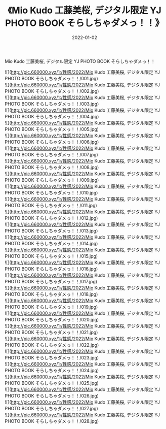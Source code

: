 ﻿---
layout: post
title:  《Mio Kudo 工藤美桜, デジタル限定 YJ PHOTO BOOK そらしちゃダメっ！！》
date:   2022-01-02
img: http://pic.660000.xyz/1:/性感/2022/Mio Kudo 工藤美桜, デジタル限定 YJ PHOTO BOOK そらしちゃダメっ！！/000.jpg
categories: [美女, 清纯, 唯美]
---

Mio Kudo 工藤美桜, デジタル限定 YJ PHOTO BOOK そらしちゃダメっ！！

  ![](http://pic.660000.xyz/1:/性感/2022/Mio Kudo 工藤美桜, デジタル限定 YJ PHOTO BOOK そらしちゃダメっ！！/001.jpg) <br> ![](http://pic.660000.xyz/1:/性感/2022/Mio Kudo 工藤美桜, デジタル限定 YJ PHOTO BOOK そらしちゃダメっ！！/002.jpg) <br> ![](http://pic.660000.xyz/1:/性感/2022/Mio Kudo 工藤美桜, デジタル限定 YJ PHOTO BOOK そらしちゃダメっ！！/003.jpg) <br> ![](http://pic.660000.xyz/1:/性感/2022/Mio Kudo 工藤美桜, デジタル限定 YJ PHOTO BOOK そらしちゃダメっ！！/004.jpg) <br> ![](http://pic.660000.xyz/1:/性感/2022/Mio Kudo 工藤美桜, デジタル限定 YJ PHOTO BOOK そらしちゃダメっ！！/005.jpg) <br> ![](http://pic.660000.xyz/1:/性感/2022/Mio Kudo 工藤美桜, デジタル限定 YJ PHOTO BOOK そらしちゃダメっ！！/006.jpg) <br> ![](http://pic.660000.xyz/1:/性感/2022/Mio Kudo 工藤美桜, デジタル限定 YJ PHOTO BOOK そらしちゃダメっ！！/007.jpg) <br> ![](http://pic.660000.xyz/1:/性感/2022/Mio Kudo 工藤美桜, デジタル限定 YJ PHOTO BOOK そらしちゃダメっ！！/008.jpg) <br> ![](http://pic.660000.xyz/1:/性感/2022/Mio Kudo 工藤美桜, デジタル限定 YJ PHOTO BOOK そらしちゃダメっ！！/009.jpg) <br> ![](http://pic.660000.xyz/1:/性感/2022/Mio Kudo 工藤美桜, デジタル限定 YJ PHOTO BOOK そらしちゃダメっ！！/010.jpg) <br> ![](http://pic.660000.xyz/1:/性感/2022/Mio Kudo 工藤美桜, デジタル限定 YJ PHOTO BOOK そらしちゃダメっ！！/011.jpg) <br> ![](http://pic.660000.xyz/1:/性感/2022/Mio Kudo 工藤美桜, デジタル限定 YJ PHOTO BOOK そらしちゃダメっ！！/012.jpg) <br> ![](http://pic.660000.xyz/1:/性感/2022/Mio Kudo 工藤美桜, デジタル限定 YJ PHOTO BOOK そらしちゃダメっ！！/013.jpg) <br> ![](http://pic.660000.xyz/1:/性感/2022/Mio Kudo 工藤美桜, デジタル限定 YJ PHOTO BOOK そらしちゃダメっ！！/014.jpg) <br> ![](http://pic.660000.xyz/1:/性感/2022/Mio Kudo 工藤美桜, デジタル限定 YJ PHOTO BOOK そらしちゃダメっ！！/015.jpg) <br> ![](http://pic.660000.xyz/1:/性感/2022/Mio Kudo 工藤美桜, デジタル限定 YJ PHOTO BOOK そらしちゃダメっ！！/016.jpg) <br> ![](http://pic.660000.xyz/1:/性感/2022/Mio Kudo 工藤美桜, デジタル限定 YJ PHOTO BOOK そらしちゃダメっ！！/017.jpg) <br> ![](http://pic.660000.xyz/1:/性感/2022/Mio Kudo 工藤美桜, デジタル限定 YJ PHOTO BOOK そらしちゃダメっ！！/018.jpg) <br> ![](http://pic.660000.xyz/1:/性感/2022/Mio Kudo 工藤美桜, デジタル限定 YJ PHOTO BOOK そらしちゃダメっ！！/019.jpg) <br> ![](http://pic.660000.xyz/1:/性感/2022/Mio Kudo 工藤美桜, デジタル限定 YJ PHOTO BOOK そらしちゃダメっ！！/020.jpg) <br> ![](http://pic.660000.xyz/1:/性感/2022/Mio Kudo 工藤美桜, デジタル限定 YJ PHOTO BOOK そらしちゃダメっ！！/021.jpg) <br> ![](http://pic.660000.xyz/1:/性感/2022/Mio Kudo 工藤美桜, デジタル限定 YJ PHOTO BOOK そらしちゃダメっ！！/022.jpg) <br> ![](http://pic.660000.xyz/1:/性感/2022/Mio Kudo 工藤美桜, デジタル限定 YJ PHOTO BOOK そらしちゃダメっ！！/023.jpg) <br> ![](http://pic.660000.xyz/1:/性感/2022/Mio Kudo 工藤美桜, デジタル限定 YJ PHOTO BOOK そらしちゃダメっ！！/024.jpg) <br> ![](http://pic.660000.xyz/1:/性感/2022/Mio Kudo 工藤美桜, デジタル限定 YJ PHOTO BOOK そらしちゃダメっ！！/025.jpg) <br> ![](http://pic.660000.xyz/1:/性感/2022/Mio Kudo 工藤美桜, デジタル限定 YJ PHOTO BOOK そらしちゃダメっ！！/026.jpg) <br> ![](http://pic.660000.xyz/1:/性感/2022/Mio Kudo 工藤美桜, デジタル限定 YJ PHOTO BOOK そらしちゃダメっ！！/027.jpg) <br> ![](http://pic.660000.xyz/1:/性感/2022/Mio Kudo 工藤美桜, デジタル限定 YJ PHOTO BOOK そらしちゃダメっ！！/028.jpg) <br>